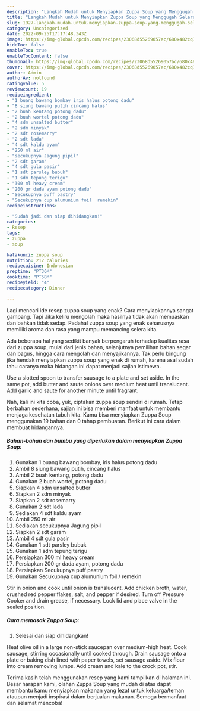 ```yaml
---
description: "Langkah Mudah untuk Menyiapkan Zuppa Soup yang Menggugah Selera"
title: "Langkah Mudah untuk Menyiapkan Zuppa Soup yang Menggugah Selera"
slug: 1927-langkah-mudah-untuk-menyiapkan-zuppa-soup-yang-menggugah-selera
category: Uncategorized
date: 2022-09-25T17:17:48.343Z
image: https://img-global.cpcdn.com/recipes/23068d55269057ac/680x482cq70/zuppa-soup-foto-resep-utama.jpg
hideToc: false
enableToc: true
enableTocContent: false
thumbnail: https://img-global.cpcdn.com/recipes/23068d55269057ac/680x482cq70/zuppa-soup-foto-resep-utama.jpg
cover: https://img-global.cpcdn.com/recipes/23068d55269057ac/680x482cq70/zuppa-soup-foto-resep-utama.jpg
author: Admin
authorAv: notfound
ratingvalue: 5
reviewcount: 19
recipeingredient:
- "1 buang bawang bombay iris halus potong dadu"
- "8 siung bawang putih cincang halus"
- "2 buah kentang potong dadu"
- "2 buah wortel potong dadu"
- "4 sdm unsalted butter"
- "2 sdm minyak"
- "2 sdt rosemarry"
- "2 sdt lada"
- "4 sdt kaldu ayam"
- "250 ml air"
- "secukupnya Jagung pipil"
- "2 sdt garam"
- "4 sdt gula pasir"
- "1 sdt parsley bubuk"
- "1 sdm tepung terigu"
- "300 ml heavy cream"
- "200 gr dada ayam potong dadu"
- "Secukupnya puff pastry"
- "Secukupnya cup alumunium foil  remekin"
recipeinstructions:

- "Sudah jadi dan siap dihidangkan!"
categories:
- Resep
tags:
- zuppa
- soup

katakunci: zuppa soup 
nutrition: 212 calories
recipecuisine: Indonesian
preptime: "PT36M"
cooktime: "PT58M"
recipeyield: "4"
recipecategory: Dinner

---
```



Lagi mencari ide resep zuppa soup yang enak? Cara menyiapkannya sangat gampang. Tapi Jika keliru mengolah maka hasilnya tidak akan memuaskan dan bahkan tidak sedap. Padahal zuppa soup yang enak seharusnya memiliki aroma dan rasa yang mampu memancing selera kita.


Ada beberapa hal yang sedikit banyak berpengaruh terhadap kualitas rasa dari zuppa soup, mulai dari jenis bahan, selanjutnya pemilihan bahan segar dan bagus, hingga cara mengolah dan menyajikannya. Tak perlu bingung jika hendak menyiapkan zuppa soup yang enak di rumah, karena asal sudah tahu caranya maka hidangan ini dapat menjadi sajian istimewa.

Use a slotted spoon to transfer sausage to a plate and set aside. In the same pot, add butter and saute onions over medium heat until translucent. Add garlic and saute for another minute until fragrant.


Nah, kali ini kita coba, yuk, ciptakan zuppa soup sendiri di rumah. Tetap berbahan sederhana, sajian ini bisa memberi manfaat untuk membantu menjaga kesehatan tubuh kita. Kamu bisa menyiapkan Zuppa Soup menggunakan 19 bahan dan 0 tahap pembuatan. Berikut ini cara dalam membuat hidangannya.

<!--inarticleads1-->

##### Bahan-bahan dan bumbu yang diperlukan dalam menyiapkan Zuppa Soup:

1. Gunakan 1 buang bawang bombay, iris halus potong dadu
1. Ambil 8 siung bawang putih, cincang halus
1. Ambil 2 buah kentang, potong dadu
1. Gunakan 2 buah wortel, potong dadu
1. Siapkan 4 sdm unsalted butter
1. Siapkan 2 sdm minyak
1. Siapkan 2 sdt rosemarry
1. Gunakan 2 sdt lada
1. Sediakan 4 sdt kaldu ayam
1. Ambil 250 ml air
1. Sediakan secukupnya Jagung pipil
1. Siapkan 2 sdt garam
1. Ambil 4 sdt gula pasir
1. Gunakan 1 sdt parsley bubuk
1. Gunakan 1 sdm tepung terigu
1. Persiapkan 300 ml heavy cream
1. Persiapkan 200 gr dada ayam, potong dadu
1. Persiapkan Secukupnya puff pastry
1. Gunakan Secukupnya cup alumunium foil / remekin


Stir in onion and cook until onion is translucent. Add chicken broth, water, crushed red pepper flakes, salt, and pepper if desired. Turn off Pressure Cooker and drain grease, if necessary. Lock lid and place valve in the sealed position. 

<!--inarticleads2-->

##### Cara memasak Zuppa Soup:


1. Selesai dan siap dihidangkan!

Heat olive oil in a large non-stick saucepan over medium-high heat. Cook sausage, stirring occasionally until cooked through. Drain sausage onto a plate or baking dish lined with paper towels, set sausage aside. Mix flour into cream removing lumps. Add cream and kale to the crock pot, stir. 

Terima kasih telah menggunakan resep yang kami tampilkan di halaman ini. Besar harapan kami, olahan Zuppa Soup yang mudah di atas dapat membantu kamu menyiapkan makanan yang lezat untuk keluarga/teman ataupun menjadi inspirasi dalam berjualan makanan. Semoga bermanfaat dan selamat mencoba!

